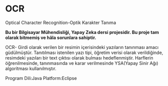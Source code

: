 OCR
===

Optical Character Recognition-Optik Karakter Tanıma

**Bu bir Bilgisayar Mühendisliği, Yapay Zeka dersi projesidir. Bu proje tam olarak bitmemiş ve hâla sorunlara sahiptir.**

OCR- Girdi olarak verilen bir resimin içerisindeki yazıların tanınması amacı güdülmüştür. Tanıtılması istenilen yazı tipi, öğretim verisi
olarak verildiğinde, resimdeki yazıları bir text çıktısı olarak bulması hedeflenmiştir. Harflerin öğrenilmesinde, tanınmasında ve karar
verilmesinde YSA(Yapay Sinir Ağı) algoritması kullanılmıştır.


Program Dili:Java
Platform:Eclipse

